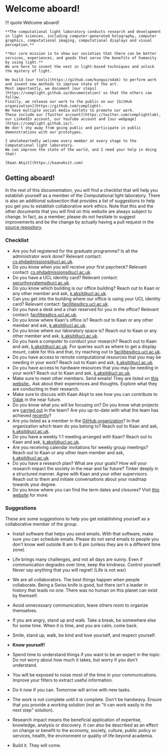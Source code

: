 # Welcome aboard!
!!! quote
	Welcome aboard!

	**The computational light laboratory conducts research and development in light sciences, including computer-generated holography, computer graphics, computational imaging, computational displays and visual perception.**

	**Our core mission is to show our societies that there can be better services, experiences, and goods that serve the benefits of humanity by using light.**
	We are here to invent the next in light-based techniques and unlock the mystery of light.

	We build [our tools](https://github.com/kunguz/odak) to perform work and invent new methods to improve state of the art. 
	Most importantly, we document [our steps](https://complight.github.io/documentation) so that the others can follow.
	Finally, we release our work to the public on our [GitHub organization](https://github.com/complight). 
	We have multiple social media outlets to promote our work. 
	These include our [Twitter account](https://twitter.com/complightlab), our LinkedIn account, our YouTube account and [our webpage](https://complight.github.io/). 
	We don't shy away from going public and participate in public demonstrations with our prototypes.

	I wholeheartedly welcome every member at every stage to the Computational light laboratory.
	We can improve the state of the world, and I need your help in doing that!

	[Kaan Akşit](https://kaanaksit.com)

## Getting aboard!
In the rest of this documentation, you will find a checklist that will help you establish yourself as a member of the Computational light laboratory.
There is also an additional subsection that provides a list of suggestions to help you get you to establish collaborative work ethics.
Note that this and the other documents that you will find on this website are always subject to change.
In fact, as a member, please do not hesitate to suggest improvements and be the change by actually having a pull request in the [source repository](https://github.com/complight/complight.github.io).

### Checklist

- Are you full registered for the graduate programme? Is all the administrator work done? Relevant contact: [cs.phdadmissions@ucl.ac.uk](mailto:cs.phdadmissions@ucl.ac.uk).
- Do you know when you will receive your first paycheck? Relevant contact: [cs.phdadmissions@ucl.ac.uk](mailto:cs.phdadmissions@ucl.ac.uk).
- Do you have a UCL identity card? Relevant contact: [securitysystems@ucl.ac.uk](mailto:securitysystems@ucl.ac.uk).
- Do you know which building is our office building? Reach out to Kaan or any other member and ask, [k.aksit@ucl.ac.uk](mailto:k.aksit@ucl.ac.uk).
- Can you get into the building where our office is using your UCL identity card? Relevant contact: [facilities@cs.ucl.ac.uk](mailto:facilities@cs.ucl.ac.uk).
- Do you have a desk and a chair reserved for you in the office? Relevant contact: [facilities@cs.ucl.ac.uk](mailto:facilities@cs.ucl.ac.uk).
- Do you know where Kaan's office is? Reach out to Kaan or any other member and ask, [k.aksit@ucl.ac.uk](mailto:k.aksit@ucl.ac.uk).
- Do you know where our laboratory space is? Reach out to Kaan or any other member and ask, [k.aksit@ucl.ac.uk](mailto:k.aksit@ucl.ac.uk).
- Do you have a computer to conduct your research? Reach out to Kaan and ask, [k.aksit@ucl.ac.uk](mailto:k.aksit@ucl.ac.uk). For queries such as where to get a display mount, cable for this and that, try reaching out to [facilities@cs.ucl.ac.uk](mailto:facilities@cs.ucl.ac.uk).
- Do you have access to remote computational resources that you may be needing in your work? Reach out to Kaan and ask, [k.aksit@ucl.ac.uk](mailto:k.aksit@ucl.ac.uk).
- Do you have access to hardware resources that you may be needing in your work? Reach out to Kaan and ask, [k.aksit@ucl.ac.uk](mailto:k.aksit@ucl.ac.uk).
- Make sure to meet other members. Send emails! They are listed on [this website.](../../people). Ask about their experiences and thoughts. Explore what they are conducting in their research.
- Make sure to discuss with Kaan Akşit to see how you can contribute to [Odak](https://github.com/kunguz/odak) in the near future.
- Do you know what you will be focusing on? Do you know what projects are [carried out](../../publications) in the team? Are you up-to-date with what the team has achieved [recently](../../timeline)?
- Are you listed as a member in the [GitHub organization](https://github.com/complight/)? In that organization which team do you belong to? Reach out to Kaan and ask, [k.aksit@ucl.ac.uk](mailto:k.aksit@ucl.ac.uk).
- Do you have a weekly 1:1 meeting arranged with Kaan? Reach out to Kaan and ask, [k.aksit@ucl.ac.uk](mailto:k.aksit@ucl.ac.uk).
- Are you receiving calendar invitations for weekly group meetings? Reach out to Kaan or any other team member and ask, [k.aksit@ucl.ac.uk](mailto:k.aksit@ucl.ac.uk).
- Do you have a research plan? What are your goals? How will your research impact the society in the near and far future? Tinker deeply in a structured manner. Agree with Kaan and your other supervisors. Reach out to them and initiate conversations about your roadmap towards your degree.
- Do you know where you can find the term dates and closures? Visit [this website](https://www.ucl.ac.uk/students/life-ucl/term-dates-and-closures-2021-22) for more.

### Suggestions
These are some suggestions to help you get establishing yourself as a collaborative member of the group.

 - Install software that helps you send emails. With that software, make sure you can schedule emails. Please do not send emails to people you don't know well outside 8 am to 6 pm (unless they are in a different time zone).

- Life brings many challenges, and not all days are sunny. Even if communication degrades over time, keep the kindness. Control yourself. Never say anything that you will regret! (Life is not war)

- We are all collaborators. The best things happen when people collaborate. Being a Swiss knife is good, but there isn't a leader in history that leads no one. There was no human on this planet can exist by themself.

- Avoid unnecessary communication, leave others room to organize themselves.

- If you are angry, stand up and walk. Take a break, be somewhere else for some time. When it is time, and you are calm, come back.

- Smile, stand up, walk, be kind and love yourself, and respect yourself.

- **Know yourself!**

- Spend time to understand things if you want to be an expert in the topic. Do not worry about how much it takes, but worry if you don't understand.

- You will be exposed to noise most of the time in your communications. Improve your filters to extract useful information.

- Do it now if you can. Tomorrow will arrive with new tasks.

- The work is not complete until it is complete. Don't be handwavy. Ensure that you provide a working solution (not an "it can work easily in the next step" solution).

- Research impact means the beneficial application of expertise, knowledge, analysis or discovery. It can also be described as an effect on change or benefit to the economy, society, culture, public policy or services, health, the environment or quality of life beyond academia.

- Build it. They will come.
